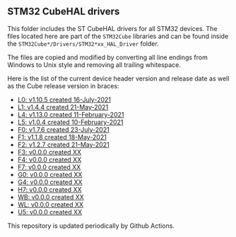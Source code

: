 ## STM32 CubeHAL drivers

This folder includes the ST CubeHAL drivers for all STM32 devices. The files
located here are part of the `STM32Cube` libraries and can be found inside the
`STM32Cube*/Drivers/STM32*xx_HAL_Driver` folder.

The files are copied and modified by converting all line endings from Windows to
Unix style and removing all trailing whitespace.

Here is the list of the current device header version and release date as well
as the Cube release version in braces:

- [L0: v1.10.5 created 16-July-2021](https://github.com/STMicroelectronics/STM32CubeL0)
- [L1: v1.4.4 created 21-May-2021](https://github.com/STMicroelectronics/STM32CubeL1)
- [L4: v1.13.0 created 11-February-2021](https://github.com/STMicroelectronics/STM32CubeL4)
- [L5: v1.0.4 created 10-February-2021](https://github.com/STMicroelectronics/STM32CubeL5)
- [F0: v1.7.6 created 23-July-2021](https://github.com/STMicroelectronics/STM32CubeF0)
- [F1: v1.1.8 created 18-May-2021](https://github.com/STMicroelectronics/STM32CubeF1)
- [F2: v1.2.7 created 21-May-2021](https://github.com/STMicroelectronics/STM32CubeF2)
- [F3: v0.0.0 created XX](https://github.com/STMicroelectronics/STM32CubeF3)
- [F4: v0.0.0 created XX](https://github.com/STMicroelectronics/STM32CubeF4)
- [F7: v0.0.0 created XX](https://github.com/STMicroelectronics/STM32CubeF7)
- [G0: v0.0.0 created XX](https://github.com/STMicroelectronics/STM32CubeG0)
- [G4: v0.0.0 created XX](https://github.com/STMicroelectronics/STM32CubeG4)
- [H7: v0.0.0 created XX](https://github.com/STMicroelectronics/STM32CubeH7)
- [WB: v0.0.0 created XX](https://github.com/STMicroelectronics/STM32CubeWB)
- [WL: v0.0.0 created XX](https://github.com/STMicroelectronics/STM32CubeWL)
- [U5: v0.0.0 created XX](https://github.com/STMicroelectronics/STM32CubeU5)

This repository is updated periodically by Github Actions.
